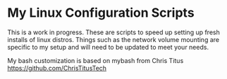 # My Linux Configuration Scripts
This is a work in progress. These are scripts to speed up setting up fresh installs of linux distros. Things such as the network volume mounting are specific to my setup and will need to be updated to meet your needs.

My bash customization is based on mybash from Chris Titus https://github.com/ChrisTitusTech
